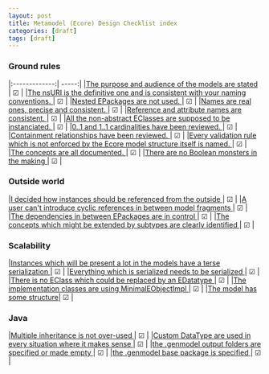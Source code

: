 ```yaml
---
layout: post
title: Metamodel (Ecore) Design Checklist index
categories: [draft]
tags: [draft]
---
```


### Ground rules

|:-------------:| -----:|
|[The purpose and audience of the models are stated ]()| ☑ |
|[The nsURI is the definitive one and is consistent with your naming conventions.  ]()| ☑ |
|[Nested EPackages are not used. ]()| ☑ |
|[Names are real ones, precise and consistent. ]()| ☑ |
|[Reference and attribute names are consistent. ]()| ☑ |
|[All the non-abstract EClasses are supposed to be instanciated. ]()| ☑ |
|[0..1 and 1..1 cardinalities have been reviewed. ]()| ☑ |
|[Containment relationships have been reviewed. ]()| ☑ |
|[Every validation rule which is not enforced by the Ecore model structure itself is named. ]()| ☑ |
|[The concepts are all documented. ]()| ☑ |
|[There are no Boolean monsters in the making ]()| ☑ |

### Outside world

|[I decided how instances should be referenced from the outside ]()| ☑ |
|[A user can't introduce cyclic references in between model fragments ]()| ☑ |
|[The dependencies in between EPackages are in control ]()| ☑ |
|[The concepts which might be extended by subtypes are clearly identified ]()| ☑ |

### Scalability 

|[Instances which will be present a lot in the models have a terse serialization ]()| ☑ |
|[Everything which is serialized needs to be serialized ]()| ☑ |
|[There is no EClass which could be replaced by an EDatatype ]()| ☑ |
|[The implementation classes are using MinimalEObjectImpl ]()| ☑ |
|[The model has some structure]()| ☑ |

### Java

|[Multiple inheritance is not over-used ]()| ☑ |
|[Custom DataType are used in every situation where it makes sense ]()| ☑ |
|[the .genmodel output folders are specified or made empty ]()| ☑ |
|[the .genmodel base package is specified ]()| ☑ |


